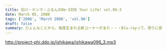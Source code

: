 ```yaml
---
title: 石川・ホンマ・ぶるんのBe-SIDE Your Life! vol.96-3
date: March 05, 2008
tags: ['2008', 'March 2008', 'vol.96']
draft: false
summary: ひょんなことから、毎度生まれる新コーナーがまた・・・Blu-rayって、周りに使っている人っているのかな。ちなみに、私はまだ・・・もっていない・・・NAMAE
---
```


http://project-phi.ddo.jp/ishikawa/ishikawa096_3.mp3
